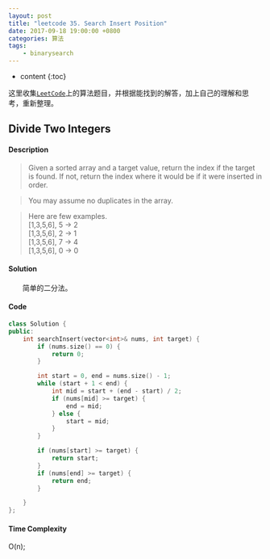 ```yaml
---
layout: post
title: "leetcode 35. Search Insert Position"
date: 2017-09-18 19:00:00 +0800 
categories: 算法
tags: 
    - binarysearch
---
```

* content
{:toc}

这里收集[`LeetCode`](https://leetcode.com)上的算法题目，并根据能找到的解答，加上自己的理解和思考，重新整理。

<!-- more -->

## Divide Two Integers

#### Description

>Given a sorted array and a target value, return the index if the target is found. If not, return the index where it would be if it were inserted in order.

>You may assume no duplicates in the array.

>Here are few examples.  
[1,3,5,6], 5 → 2  
[1,3,5,6], 2 → 1  
[1,3,5,6], 7 → 4  
[1,3,5,6], 0 → 0 

#### Solution

&emsp;&emsp;简单的二分法。

#### Code

```cpp
class Solution {
public:
    int searchInsert(vector<int>& nums, int target) {
        if (nums.size() == 0) {
            return 0;
        }

        int start = 0, end = nums.size() - 1;
        while (start + 1 < end) {
            int mid = start + (end - start) / 2;
            if (nums[mid] >= target) {
                end = mid;
            } else {
                start = mid;
            }
        }

        if (nums[start] >= target) {
            return start;
        }
        if (nums[end] >= target) {
            return end;
        }

    }
};
```


#### Time Complexity

O(n);